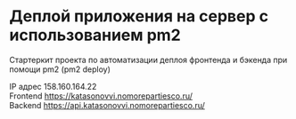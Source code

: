 # Деплой приложения на сервер с использованием pm2

Стартеркит проекта по автоматизации деплоя фронтенда и бэкенда при помощи pm2 (pm2 deploy)

IP адрес 158.160.164.22 <br/>
Frontend https://katasonovvi.nomorepartiesco.ru/ <br/>
Backend https://api.katasonovvi.nomorepartiesco.ru/
